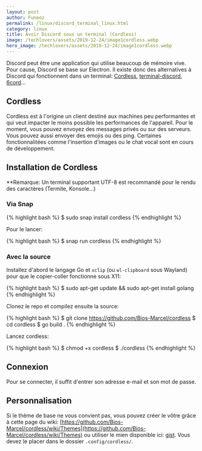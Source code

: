 ```yaml
---
layout: post
author: Funeoz
permalink: /linux/discord_terminal_linux.html
category: linux
title: Avoir Discord sous un terminal (Cordless)
image: /techlovers/assets/2019-12-24/image1cordless.webp
hero_image: /techlovers/assets/2019-12-24/image1cordless.webp
---
```


Discord peut être une application qui utilise beaucoup de mémoire vive. Pour cause, Discord se base sur Electron. Il existe donc des alternatives à Discord qui fonctionnent dans un terminal: [Cordless](https://github.com/Bios-Marcel/cordless), [terminal-discord](https://github.com/xynxynxyn/terminal-discord), [6cord](https://gitlab.com/diamondburned/6cord)...

## Cordless

Cordless est à l'origine un client destiné aux machines peu performantes et qui veut impacter le moins possible les performances de l'appareil. Pour le moment, vous pouvez envoyez des messages privés ou sur des serveurs. Vous pouvez aussi envoyer des emojis ou des ping. Certaines fonctionnalitées comme l'insertion d'images ou le chat vocal sont en cours de développement. 

## Installation de Cordless

**Remarque: Un terminal supportant UTF-8 est recommandé pour le rendu des caractères (Termite, Konsole...)

### Via Snap 

{% highlight bash %}
$ sudo snap install cordless
{% endhighlight %}

Pour le lancer:

{% highlight bash %}
$ snap run cordless
{% endhighlight %}

### Avec la source

Installez d'abord le langage Go et ```xclip``` (ou ```wl-clipboard``` sous Wayland) pour que le copier-coller fonctionne sous X11:

{% highlight bash %}
$ sudo apt-get update && sudo apt-get install golang
{% endhighlight %}

Clonez le repo et compilez ensuite la source:

{% highlight bash %}
$ git clone https://github.com/Bios-Marcel/cordless
$ cd cordless
$ go build .
{% endhighlight %}

Lancez cordless:

{% highlight bash %}
$ chmod +x cordless
$ ./cordless
{% endhighlight %}

## Connexion

Pour se connecter, il suffit d'entrer son adresse e-mail et son mot de passe. 

## Personnalisation 

Si le thème de base ne vous convient pas, vous pouvez créer le vôtre grâce à cette page du wiki: [https://github.com/Bios-Marcel/cordless/wiki/Themes](https://github.com/Bios-Marcel/cordless/wiki/Themes) ou utiliser le mien disponible ici: [gist](https://gist.github.com/Funeoz/4d4a2a65530f970d8e00665968405d05). Vous devez le placer dans le dossier ```.config/cordless/```.





